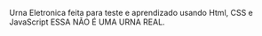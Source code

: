 Urna Eletronica feita para teste e aprendizado usando Html, CSS e JavaScript ESSA NÃO É UMA URNA REAL.
